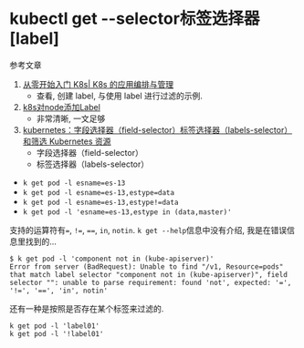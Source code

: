 # kubectl get --selector标签选择器[label]

参考文章

1. [从零开始入门 K8s| K8s 的应用编排与管理](https://zhuanlan.zhihu.com/p/83681561)
    - 查看, 创建 label, 与使用 label 进行过滤的示例.
2. [k8s对node添加Label](https://blog.csdn.net/wang725/article/details/89786578)
    - 非常清晰, 一文足够
3. [kubernetes：字段选择器（field-selector）标签选择器（labels-selector）和筛选 Kubernetes 资源](https://blog.csdn.net/fly910905/article/details/102572878/)
    - 字段选择器（field-selector）
    - 标签选择器（labels-selector）

- `k get pod -l esname=es-13`
- `k get pod -l esname=es-13,estype=data`
- `k get pod -l esname=es-13,estype!=data`
- `k get pod -l 'esname=es-13,estype in (data,master)'`

支持的运算符有`=`, `!=`, `==`, `in`, `notin`. `k get --help`信息中没有介绍, 我是在错误信息里找到的...

```console
$ k get pod -l 'component not in (kube-apiserver)'
Error from server (BadRequest): Unable to find "/v1, Resource=pods" that match label selector "component not in (kube-apiserver)", field selector "": unable to parse requirement: found 'not', expected: '=', '!=', '==', 'in', notin'
```

还有一种是按照是否存在某个标签来过滤的.

```
k get pod -l 'label01'
k get pod -l '!label01'
```
